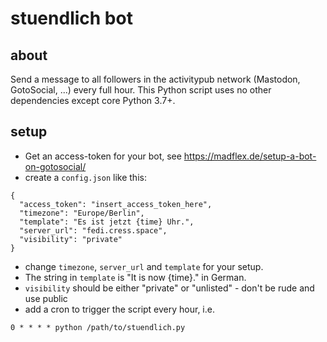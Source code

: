 # stuendlich bot

## about

Send a message to all followers in the activitypub network (Mastodon, GotoSocial, ...) every full hour.
This Python script uses no other dependencies except core Python 3.7+.


## setup

- Get an access-token for your bot, see <https://madflex.de/setup-a-bot-on-gotosocial/>
- create a `config.json` like this:
```
{
  "access_token": "insert_access_token_here",
  "timezone": "Europe/Berlin",
  "template": "Es ist jetzt {time} Uhr.",
  "server_url": "fedi.cress.space",
  "visibility": "private"
}
```
- change `timezone`, `server_url` and `template` for your setup.
- The string in `template` is "It is now {time}." in German.
- `visibility` should be either "private" or "unlisted" - don't be rude and use public
- add a cron to trigger the script every hour, i.e.
```
0 * * * * python /path/to/stuendlich.py
```
